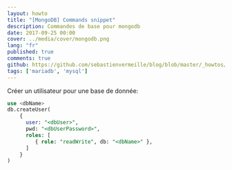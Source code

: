 ```yaml
---
layout: howto
title: "[MongoDB] Commands snippet"
description: Commandes de base pour mongodb
date: 2017-09-25 00:00
cover: ../media/cover/mongodb.png
lang: "fr"
published: true
comments: true
github: https://github.com/sebastienvermeille/blog/blob/master/_howtos/2017-09-25-mongodb-quick-commands.md
tags: ['mariadb', 'mysql']
---
```


Créer un utilisateur pour une base de donnée:
```sql
use <dbName>
db.createUser(
    {
      user: "<dbUser>",
      pwd: "<dbUserPassword>",
      roles: [
         { role: "readWrite", db: "<dbName>" },
      ]
    }
)
```
